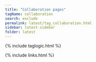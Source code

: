 ```yaml
---
title: "Collaboration pages"
tagName: collaboration
search: exclude
permalink: latest/tag_collaboration.html
sidebar: latest-sidebar
folder: latest
---
```

{% include taglogic.html %}

{% include links.html %}
